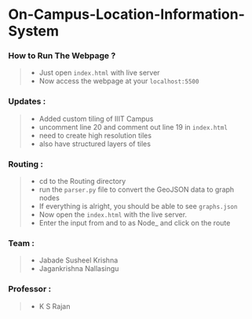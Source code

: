 # On-Campus-Location-Information-System

### How to Run The Webpage ?
> - Just open `index.html` with live server
> - Now access the webpage at your `localhost:5500`

### Updates :
> - Added custom tiling of IIIT Campus
> - uncomment line 20 and comment out line 19 in `index.html`
> - need to create high resolution tiles
>  - also have structured layers of tiles

### Routing :
> - cd to the Routing directory
> - run the `parser.py` file to convert the GeoJSON data to graph nodes
> - If everything is alright, you should be able to see `graphs.json`
> - Now open the `index.html` with the live server.
> - Enter the input from and to as Node_<Number> and click on the route

### Team :
> - Jabade Susheel Krishna
> - Jagankrishna Nallasingu

### Professor :
> - K S Rajan
